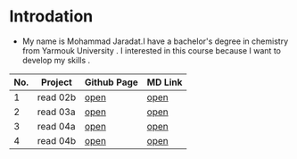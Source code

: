 # Introdation
- My name is Mohammad Jaradat.I have a bachelor's degree in chemistry from Yarmouk University . I interested in this course because I want to develop my skills . 



No. |         Project         |  Github Page            | MD Link
--- | ------------------------| --------------------|--------------------------------
1   | read 02b | [open](https://morjaradat.github.io/reading-note/)      |[open](https://github.com/morjaradat/reading-note/blob/main/README.md)
2   | read 03a | [open](https://morjaradat.github.io/reading-note/read03a)|[open](https://github.com/morjaradat/reading-note/blob/main/read03a.md)
3   | read 04a | [open](https://morjaradat.github.io/reading-note/read04) |[open](https://github.com/morjaradat/reading-note/blob/main/read04.md)
4   | read 04b | [open](https://morjaradat.github.io/reading-note/rad04b) |[open](https://github.com/morjaradat/reading-note/blob/main/rad04b.md) 

